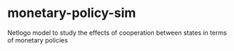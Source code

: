 # monetary-policy-sim
Netlogo model to study the effects of cooperation between states in terms of monetary policies
